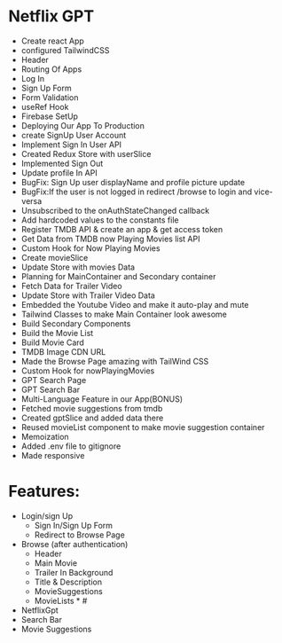 # Netflix GPT

- Create react App
- configured TailwindCSS
- Header
- Routing Of Apps
- Log In 
- Sign Up Form
- Form Validation
- useRef Hook
- Firebase SetUp
- Deploying Our App To Production
- create SignUp User Account
- Implement Sign In User API
- Created Redux Store with userSlice
- Implemented Sign Out
- Update profile In API
- BugFix: Sign Up user displayName and profile picture update
- BugFix:If the user is not logged in redirect /browse to login and vice-versa
- Unsubscribed to the onAuthStateChanged callback
- Add hardcoded values to the constants file
- Register TMDB API & create an app  & get access token
- Get Data from TMDB  now Playing Movies list API
- Custom Hook for Now Playing Movies
- Create movieSlice
- Update Store with movies Data
- Planning for MainContainer and Secondary container
- Fetch Data for Trailer Video
- Update Store with Trailer Video Data
- Embedded the Youtube Video and make it auto-play and mute
- Tailwind Classes to make Main Container look awesome
- Build Secondary Components
- Build the Movie List
- Build Movie Card
- TMDB Image CDN URL
- Made the Browse Page amazing with TailWind CSS
- Custom Hook for nowPlayingMovies
- GPT Search Page
- GPT Search Bar
- Multi-Language Feature in our App(BONUS)
- Fetched movie suggestions from tmdb
- Created gptSlice and added data there
- Reused movieList component to make movie suggestion container
-  Memoization
- Added .env file to gitignore
- Made responsive

# Features:
- Login/sign Up
  - Sign In/Sign Up Form
  - Redirect to Browse Page
- Browse (after authentication)
  - Header
  - Main Movie
   - Trailer In Background
   - Title & Description 
   - MovieSuggestions
    - MovieLists * #
- NetflixGpt 
 - Search Bar
 - Movie Suggestions

